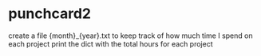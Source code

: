 # punchcard2
create a file {month}_{year}.txt to keep track of how much time I spend on each project
print the dict with the total hours for each project
